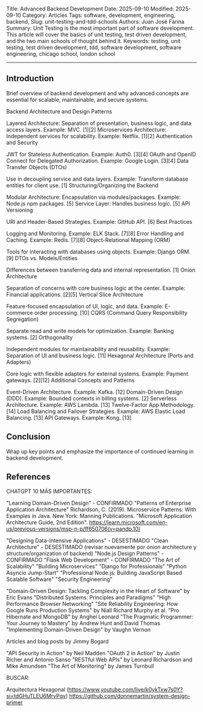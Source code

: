 Title: Advanced Backend Development
Date: 2025-09-10
Modified: 2025-09-10
Category: Articles
Tags: software, development, engineering, backend, 
Slug: unit-testing-and-tdd-schools
Authors: Juan José Farina
Summary: Unit Testing is the most important part of software development. This article will cover the basics of unit testing, test driven development, and the two main schools of thought behind it.
Keywords: testing, unit testing, test driven development, tdd, software development, software engineering, chicago school, london school

---

## Introduction

Brief overview of backend development and why advanced concepts are essential for scalable, maintainable, and secure systems.

Backend Architecture and Design Patterns

Layered Architecture: Separation of presentation, business logic, and data access layers. Example: MVC. [1][2]
Microservices Architecture: Independent services for scalability. Example: Netflix. [1][2]
Authentication and Security

JWT for Stateless Authentication. Example: Auth0. [3][4]
OAuth and OpenID Connect for Delegated Authorization. Example: Google Login. [3][4]
Data Transfer Objects (DTOs)

Use in decoupling service and data layers. Example: Transform database entities for client use. [1]
Structuring/Organizing the Backend

Modular Architecture: Encapsulation via modules/packages. Example: Node.js npm packages. [5]
Service Layer: Handles business logic. [5]
API Versioning

URI and Header-Based Strategies. Example: GitHub API. [6]
Best Practices

Logging and Monitoring. Example: ELK Stack. [7][8]
Error Handling and Caching. Example: Redis. [7][8]
Object-Relational Mapping (ORM)

Tools for interacting with databases using objects. Example: Django ORM. [9]
DTOs vs. Models/Entities

Differences between transferring data and internal representation. [1]
Onion Architecture

Separation of concerns with core business logic at the center. Example: Financial applications. [2][5]
Vertical Slice Architecture

Feature-focused encapsulation of UI, logic, and data. Example: E-commerce order processing. [10]
CQRS (Command Query Responsibility Segregation)

Separate read and write models for optimization. Example: Banking systems. [2]
Orthogonality

Independent modules for maintainability and reusability. Example: Separation of UI and business logic. [11]
Hexagonal Architecture (Ports and Adapters)

Core logic with flexible adapters for external systems. Example: Payment gateways. [2][12]
Additional Concepts and Patterns

Event-Driven Architecture. Example: Kafka. [12]
Domain-Driven Design (DDD). Example: Bounded contexts in billing systems. [2]
Serverless Architecture. Example: AWS Lambda. [13]
Twelve-Factor App Methodology. [14]
Load Balancing and Failover Strategies. Example: AWS Elastic Load Balancing. [13]
API Gateways. Example: Kong. [13]

## Conclusion

Wrap up key points and emphasize the importance of continued learning in backend development.

## References

CHATGPT 10 MÁS IMPORTANTES:

"Learning Domain-Driven Design" - CONFIRMADO
"Patterns of Enterprise Application Architecture"
Richardson, C. (2019). Microservice Patterns: With Examples in Java. New York: Manning
Publications.
"Microsoft Application Architecture Guide, 2nd Edition". https://learn.microsoft.com/en-us/previous-versions/msp-n-p/ff650706(v=pandp.10)


"Designing Data-Intensive Applications" - DESESTIMADO
"Clean Architecture" - DESESTIMADO (revisar nuevamente por onion architecture y structure/organization of backend)
"Node.js Design Patterns" - CONFIRMADO
"Flask Web Development" - CONFIRMADO
"The Art of Scalability"
"Building Microservices"
"Django for Professionals"
"Python Asyncio Jump-Start"
"Professional Node.js: Building JavaScript Based Scalable Software"
"Security Engineering"

"Domain-Driven Design: Tackling Complexity in the Heart of Software" by Eric Evans
"Distributed Systems: Principles and Paradigms"
"High Performance Browser Networking"
"Site Reliability Engineering: How Google Runs Production Systems" by Niall Richard Murphy et al.
"Pro Hibernate and MongoDB" by Anghel Leonard
"The Pragmatic Programmer: Your Journey to Mastery" by Andrew Hunt and David Thomas
"Implementing Domain-Driven Design" by Vaughn Vernon

Articles and blog posts by Jimmy Bogard

"API Security in Action" by Neil Madden
"OAuth 2 in Action" by Justin Richer and Antonio Sanso
"RESTful Web APIs" by Leonard Richardson and Mike Amundsen
"The Art of Monitoring" by James Turnbull

BUSCAR:

Arquitectura Hexagonal (https://www.youtube.com/live/k0ykTxw7s0Y?si=tdGHuTLEU6MrvPqv)
https://github.com/donnemartin/system-design-primer

